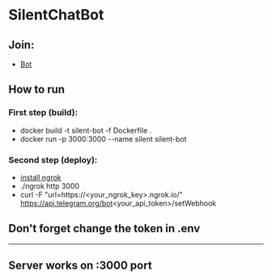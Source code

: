 # SilentChatBot

## Join:
* [Bot](https://t.me/SilentChatBot)

## How to run
### First step (build):
- docker build -t silent-bot -f Dockerfile .
- docker run -p 3000:3000 --name silent silent-bot
### Second step (deploy):
- [install ngrok](https://ngrok.com/download)
- ./ngrok http 3000 
- curl -F "url=https://<your_ngrok_key>.ngrok.io/"  https://api.telegram.org/bot<your_api_token>/setWebhook

## Don't forget change the token in .env
***
## Server works on :3000 port

